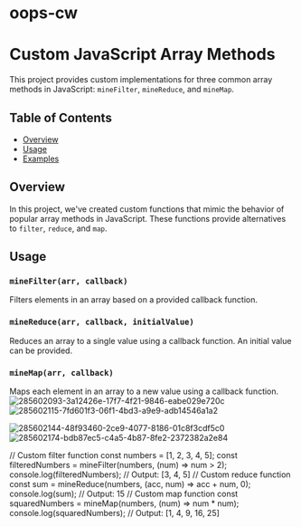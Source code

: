 # oops-cw
# Custom JavaScript Array Methods
This project provides custom implementations for three common array methods in JavaScript: `mineFilter`, `mineReduce`, and `mineMap`.
## Table of Contents
- [Overview](#overview)
- [Usage](#usage)
- [Examples](#examples)
## Overview
In this project, we've created custom functions that mimic the behavior of popular array methods in JavaScript. These functions provide alternatives to `filter`, `reduce`, and `map`.
## Usage
### `mineFilter(arr, callback)`
Filters elements in an array based on a provided callback function.
### `mineReduce(arr, callback, initialValue)`
Reduces an array to a single value using a callback function. An initial value can be provided.
### `mineMap(arr, callback)`
Maps each element in an array to a new value using a callback function.
![285602093-3a12426e-17f7-4f21-9846-eabe029e720c](https://github.com/bagheladarsh007/oops-cw/assets/142333682/0361fd85-2ec9-4ad1-af56-0f08e5645a50)
![285602115-7fd601f3-06f1-4bd3-a9e9-adb14546a1a2](https://github.com/bagheladarsh007/oops-cw/assets/142333682/af923263-5cb8-45ff-a47f-784a88282994)

![285602144-48f93460-2ce9-4077-8186-01c8f3cdf5c0](https://github.com/bagheladarsh007/oops-cw/assets/142333682/d8a7fa8f-0172-4f64-a35a-39407314dc93)
![285602174-bdb87ec5-c4a5-4b87-8fe2-2372382a2e84](https://github.com/bagheladarsh007/oops-cw/assets/142333682/7cbd39b1-71cc-4a6b-95f1-6a0d8cbe207a)



// Custom filter function
const numbers = [1, 2, 3, 4, 5];
const filteredNumbers = mineFilter(numbers, (num) => num > 2);
console.log(filteredNumbers); // Output: [3, 4, 5]
// Custom reduce function
const sum = mineReduce(numbers, (acc, num) => acc + num, 0);
console.log(sum); // Output: 15
// Custom map function
const squaredNumbers = mineMap(numbers, (num) => num * num);
console.log(squaredNumbers); // Output: [1, 4, 9, 16, 25]
